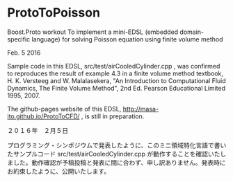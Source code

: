 # ProtoToPoisson
Boost.Proto workout To implement a mini-EDSL (embedded domain-specific language) for solving Poisson equation using finite volume method

Feb. 5 2016

Sample code in this EDSL, src/test/airCooledCylinder.cpp , was confirmed to reproduces the result of example 4.3 in a finite volume method textbook, 
H. K. Versteeg and W. Malalasekera,
"An Introduction  to Computational Fluid Dynamics, The Finite Volume Method", 2nd Ed.
 Pearson Educational Limited 1995, 2007.
 
The github-pages website of this EDSL, http://masa-ito.github.io/ProtoToCFD/ , is still in preparation.
 

２０１６年　２月５日

プログラミング・シンポジウムで発表したように、このミニ領域特化言語で書いたサンプルコード
src/test/airCooledCylinder.cpp
が動作することを確認いたしました。動作確認が予稿投稿と発表に間に合わず、申し訳ありません。発表時にお約束したように、公開いたします。

